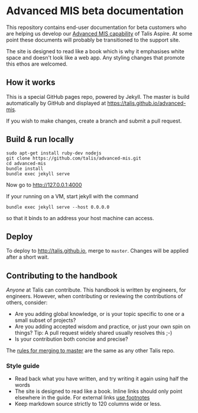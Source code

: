 # Advanced MIS beta documentation

This repository contains end-user documentation for beta customers who are helping us develop our [Advanced MIS capability](https://github.com/talis/census-server)
of Talis Aspire. At some point these documents will probably be transitioned to the support site.

The site is designed to read like a book which is why it emphasises white space and doesn't look like a web app. Any
styling changes that promote this ethos are welcomed.

## How it works

This is a special GitHub pages repo, powered by Jekyll. The master is build automatically by GitHub and displayed at
https://talis.github.io/advanced-mis.

If you wish to make changes, create a branch and submit a pull request.

## Build & run locally

```
sudo apt-get install ruby-dev nodejs
git clone https://github.com/talis/advanced-mis.git
cd advanced-mis
bundle install
bundle exec jekyll serve
```

Now go to http://127.0.0.1:4000

If your running on a VM, start jekyll with the command

```
bundle exec jekyll serve --host 0.0.0.0
```

so that it binds to an address your host machine can access.

## Deploy

To deploy to http://talis.github.io, merge to `master`. Changes will be applied after a short wait.

## Contributing to the handbook

*Anyone* at Talis can contribute. This handbook is written by engineers, for engineers. However, when contributing or reviewing
the contributions of others, consider:

* Are you adding global knowledge, or is your topic specific to one or a small subset of projects?
* Are you adding accepted wisdom and practice, or just your own spin on things? Tip: A pull request widely shared
usually resolves this ;-)
* Is your contribution both concise and precise?

The [rules for merging to master](https://talis.github.io/topics/code-reviews.html) are the same as any other Talis repo.

### Style guide

* Read back what you have written, and try writing it again using half the words
* The site is designed to read like a book. Inline links should only point elsewhere in the guide. For external links
[use footnotes](http://kramdown.gettalong.org/syntax.html#footnotes)
* Keep markdown source strictly to 120 columns wide or less.



